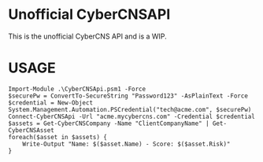 # Unofficial CyberCNSAPI

This is the unofficial CyberCNS API and is a WIP.

# USAGE

```
Import-Module .\CyberCNSApi.psm1 -Force
$securePw = ConvertTo-SecureString "Password123" -AsPlainText -Force
$credential = New-Object System.Management.Automation.PSCredential("tech@acme.com", $securePw)
Connect-CyberCNSApi -Url "acme.mycybercns.com" -Credential $credential
$assets = Get-CyberCNSCompany -Name "ClientCompanyName" | Get-CyberCNSAsset
foreach($asset in $assets) {
    Write-Output "Name: $($asset.Name) - Score: $($asset.Risk)"
}
```